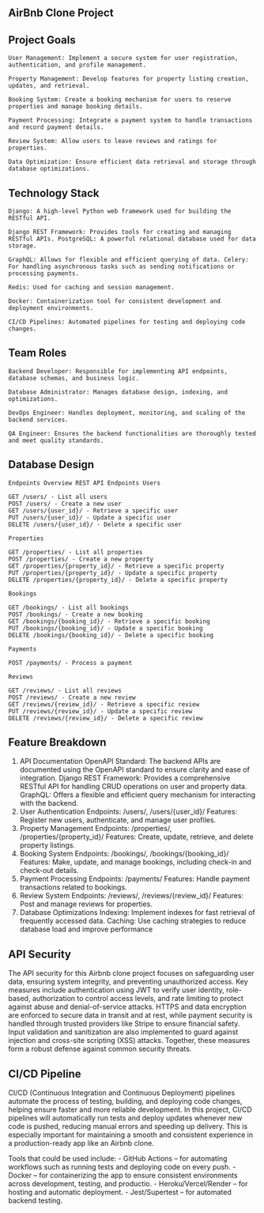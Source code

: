 ## AirBnb Clone Project

## Project Goals

    User Management: Implement a secure system for user registration, authentication, and profile management. 
    
    Property Management: Develop features for property listing creation, updates, and retrieval.
    
    Booking System: Create a booking mechanism for users to reserve properties and manage booking details. 
    
    Payment Processing: Integrate a payment system to handle transactions and record payment details.
    
    Review System: Allow users to leave reviews and ratings for properties.
    
    Data Optimization: Ensure efficient data retrieval and storage through database optimizations.

## Technology Stack

    Django: A high-level Python web framework used for building the RESTful API.
    
    Django REST Framework: Provides tools for creating and managing RESTful APIs. PostgreSQL: A powerful relational database used for data storage.
    
    GraphQL: Allows for flexible and efficient querying of data. Celery: For handling asynchronous tasks such as sending notifications or processing payments.
    
    Redis: Used for caching and session management.
    
    Docker: Containerization tool for consistent development and deployment environments.
    
    CI/CD Pipelines: Automated pipelines for testing and deploying code changes.


## Team Roles

    Backend Developer: Responsible for implementing API endpoints, database schemas, and business logic.

    Database Administrator: Manages database design, indexing, and optimizations.

    DevOps Engineer: Handles deployment, monitoring, and scaling of the backend services.

    QA Engineer: Ensures the backend functionalities are thoroughly tested and meet quality standards.

## Database Design

    Endpoints Overview REST API Endpoints Users

    GET /users/ - List all users
    POST /users/ - Create a new user
    GET /users/{user_id}/ - Retrieve a specific user
    PUT /users/{user_id}/ - Update a specific user
    DELETE /users/{user_id}/ - Delete a specific user

    Properties

    GET /properties/ - List all properties
    POST /properties/ - Create a new property
    GET /properties/{property_id}/ - Retrieve a specific property
    PUT /properties/{property_id}/ - Update a specific property
    DELETE /properties/{property_id}/ - Delete a specific property

    Bookings

    GET /bookings/ - List all bookings
    POST /bookings/ - Create a new booking
    GET /bookings/{booking_id}/ - Retrieve a specific booking
    PUT /bookings/{booking_id}/ - Update a specific booking
    DELETE /bookings/{booking_id}/ - Delete a specific booking

    Payments

    POST /payments/ - Process a payment

    Reviews

    GET /reviews/ - List all reviews
    POST /reviews/ - Create a new review
    GET /reviews/{review_id}/ - Retrieve a specific review
    PUT /reviews/{review_id}/ - Update a specific review
    DELETE /reviews/{review_id}/ - Delete a specific review

## Feature Breakdown

1. API Documentation
OpenAPI Standard: The backend APIs are documented using the OpenAPI standard to ensure clarity and ease of integration.
Django REST Framework: Provides a comprehensive RESTful API for handling CRUD operations on user and property data.
GraphQL: Offers a flexible and efficient query mechanism for interacting with the backend.
2. User Authentication
Endpoints: /users/, /users/{user_id}/
Features: Register new users, authenticate, and manage user profiles.
3. Property Management
Endpoints: /properties/, /properties/{property_id}/
Features: Create, update, retrieve, and delete property listings.
4. Booking System
Endpoints: /bookings/, /bookings/{booking_id}/
Features: Make, update, and manage bookings, including check-in and check-out details.
5. Payment Processing
Endpoints: /payments/
Features: Handle payment transactions related to bookings.
6. Review System
Endpoints: /reviews/, /reviews/{review_id}/
Features: Post and manage reviews for properties.
7. Database Optimizations
Indexing: Implement indexes for fast retrieval of frequently accessed data.
Caching: Use caching strategies to reduce database load and improve performance

## API Security

The API security for this Airbnb clone project focuses on safeguarding user data, ensuring system integrity, and preventing unauthorized access. Key measures include authentication using JWT to verify user identity, role-based, authorization to control access levels, and rate limiting to protect against abuse and denial-of-service attacks.
HTTPS and data encryption are enforced to secure data in transit and at rest, while payment security is handled through trusted providers like Stripe to ensure financial safety. Input validation and sanitization are also implemented to guard against injection and cross-site scripting (XSS) attacks. Together, these measures form a robust defense against common security threats.

## CI/CD Pipeline

CI/CD (Continuous Integration and Continuous Deployment) pipelines automate the process of testing, building, and deploying code changes, helping ensure faster and more reliable development. In this project, CI/CD pipelines will automatically run tests and deploy updates whenever new code is pushed, reducing manual errors and speeding up delivery. This is especially important for maintaining a smooth and consistent experience in a production-ready app like an Airbnb clone.

Tools that could be used include: - GitHub Actions – for automating workflows such as running tests and deploying code on every push. - Docker – for containerizing the app to ensure consistent environments across development, testing, and productio. - Heroku/Vercel/Render – for hosting and automatic deployment. - Jest/Supertest – for automated backend testing.